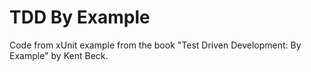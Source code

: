 # TDD By Example
Code from xUnit example from the book "Test Driven Development: By Example" by Kent Beck.